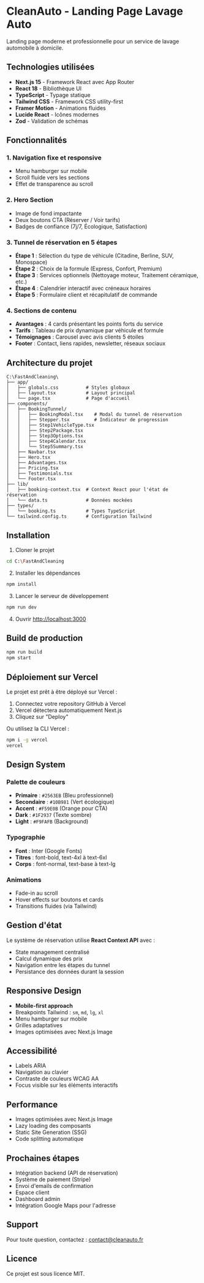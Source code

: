 # CleanAuto - Landing Page Lavage Auto

Landing page moderne et professionnelle pour un service de lavage automobile à domicile.

## Technologies utilisées

- **Next.js 15** - Framework React avec App Router
- **React 18** - Bibliothèque UI
- **TypeScript** - Typage statique
- **Tailwind CSS** - Framework CSS utility-first
- **Framer Motion** - Animations fluides
- **Lucide React** - Icônes modernes
- **Zod** - Validation de schémas

## Fonctionnalités

### 1. Navigation fixe et responsive
- Menu hamburger sur mobile
- Scroll fluide vers les sections
- Effet de transparence au scroll

### 2. Hero Section
- Image de fond impactante
- Deux boutons CTA (Réserver / Voir tarifs)
- Badges de confiance (7j/7, Écologique, Satisfaction)

### 3. Tunnel de réservation en 5 étapes
- **Étape 1** : Sélection du type de véhicule (Citadine, Berline, SUV, Monospace)
- **Étape 2** : Choix de la formule (Express, Confort, Premium)
- **Étape 3** : Services optionnels (Nettoyage moteur, Traitement céramique, etc.)
- **Étape 4** : Calendrier interactif avec créneaux horaires
- **Étape 5** : Formulaire client et récapitulatif de commande

### 4. Sections de contenu
- **Avantages** : 4 cards présentant les points forts du service
- **Tarifs** : Tableau de prix dynamique par véhicule et formule
- **Témoignages** : Carousel avec avis clients 5 étoiles
- **Footer** : Contact, liens rapides, newsletter, réseaux sociaux

## Architecture du projet

```
C:\FastAndCleaning\
├── app/
│   ├── globals.css          # Styles globaux
│   ├── layout.tsx           # Layout principal
│   └── page.tsx             # Page d'accueil
├── components/
│   ├── BookingTunnel/
│   │   ├── BookingModal.tsx    # Modal du tunnel de réservation
│   │   ├── Stepper.tsx         # Indicateur de progression
│   │   ├── Step1VehicleType.tsx
│   │   ├── Step2Package.tsx
│   │   ├── Step3Options.tsx
│   │   ├── Step4Calendar.tsx
│   │   └── Step5Summary.tsx
│   ├── Navbar.tsx
│   ├── Hero.tsx
│   ├── Advantages.tsx
│   ├── Pricing.tsx
│   ├── Testimonials.tsx
│   └── Footer.tsx
├── lib/
│   ├── booking-context.tsx  # Context React pour l'état de réservation
│   └── data.ts              # Données mockées
├── types/
│   └── booking.ts           # Types TypeScript
└── tailwind.config.ts       # Configuration Tailwind
```

## Installation

1. Cloner le projet
```bash
cd C:\FastAndCleaning
```

2. Installer les dépendances
```bash
npm install
```

3. Lancer le serveur de développement
```bash
npm run dev
```

4. Ouvrir [http://localhost:3000](http://localhost:3000)

## Build de production

```bash
npm run build
npm start
```

## Déploiement sur Vercel

Le projet est prêt à être déployé sur Vercel :

1. Connectez votre repository GitHub à Vercel
2. Vercel détectera automatiquement Next.js
3. Cliquez sur "Deploy"

Ou utilisez la CLI Vercel :
```bash
npm i -g vercel
vercel
```

## Design System

### Palette de couleurs
- **Primaire** : `#2563EB` (Bleu professionnel)
- **Secondaire** : `#10B981` (Vert écologique)
- **Accent** : `#F59E0B` (Orange pour CTA)
- **Dark** : `#1F2937` (Texte sombre)
- **Light** : `#F9FAFB` (Background)

### Typographie
- **Font** : Inter (Google Fonts)
- **Titres** : font-bold, text-4xl à text-6xl
- **Corps** : font-normal, text-base à text-lg

### Animations
- Fade-in au scroll
- Hover effects sur boutons et cards
- Transitions fluides (via Tailwind)

## Gestion d'état

Le système de réservation utilise **React Context API** avec :
- State management centralisé
- Calcul dynamique des prix
- Navigation entre les étapes du tunnel
- Persistance des données durant la session

## Responsive Design

- **Mobile-first approach**
- Breakpoints Tailwind : `sm`, `md`, `lg`, `xl`
- Menu hamburger sur mobile
- Grilles adaptatives
- Images optimisées avec Next.js Image

## Accessibilité

- Labels ARIA
- Navigation au clavier
- Contraste de couleurs WCAG AA
- Focus visible sur les éléments interactifs

## Performance

- Images optimisées avec Next.js Image
- Lazy loading des composants
- Static Site Generation (SSG)
- Code splitting automatique

## Prochaines étapes

- Intégration backend (API de réservation)
- Système de paiement (Stripe)
- Envoi d'emails de confirmation
- Espace client
- Dashboard admin
- Intégration Google Maps pour l'adresse

## Support

Pour toute question, contactez : contact@cleanauto.fr

## Licence

Ce projet est sous licence MIT.
